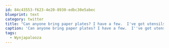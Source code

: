 ```yaml
---
id: 84c43553-f623-4e20-8930-edbc30e5abec
blueprint: text
category: twitter
title: "Can anyone bring paper plates? I have a few.  I've got utensils, plastic cups. #Wynjapalooza"
caption: 'Can anyone bring paper plates? I have a few.  I''ve got utensils, plastic cups. <span class="hashtag hashtag_local">#<a href="http://tweettemp.darylchymko.ca/?tag=wynjapalooza">Wynjapalooza</a>'
tags:
  - Wynjapalooza
---
```

